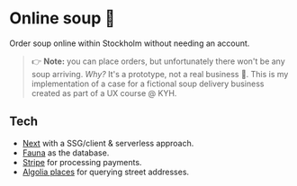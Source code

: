 # Online soup 🥣

Order soup online within Stockholm without needing an account.

> 👉 **Note:** you can place orders, but unfortunately there won't be any soup arriving. _Why?_ It's a prototype, not a real business 🤷.
> This is my implementation of a case for a fictional soup delivery business created as part of a UX course @ KYH.

## Tech

- [Next](https://nextjs.org) with a SSG/client & serverless approach.
- [Fauna](https://fauna.com) as the database.
- [Stripe](https://stripe.com) for processing payments.
- [Algolia places](https://community.algolia.com/places) for querying street addresses.
